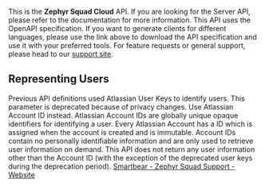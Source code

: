 This is the **Zephyr Squad Cloud** API. If you are looking for the Server API, please refer to the documentation for more information.
This API uses the OpenAPI specification. If you want to generate clients for different languages, please use the link above to download the API specification and use it with your preferred tools.
For feature requests or general support, please head to our [support site](https://support.smartbear.com/zephyr-squad-cloud).

## Representing Users

Previous API definitions used Atlassian User Keys to identify users. This parameter is deprecated because of privacy changes. Use Atlassian Account ID instead.
Atlassian Account IDs are globally unique opaque identifiers for identifying a user. Every Atlassian Account has a ID which is assigned when the account is created and is immutable. Account IDs contain no personally identifiable information and are only used to retrieve user information on demand. This API does not return any user information other than the Account ID (with the exception of the deprecated user keys during the deprecation period).
[Smartbear - Zephyr Squad Support - Website](https://support.smartbear.com/zephyr-squad-cloud/docs/)
